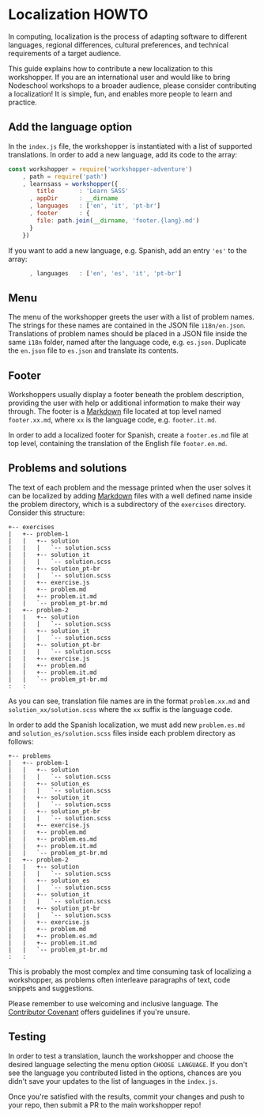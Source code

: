 # Localization HOWTO

In computing, localization is the process of adapting software to different languages, regional differences, cultural preferences, and technical requirements of a target audience.

This guide explains how to contribute a new localization to this workshopper. If you are an international user and would like to bring Nodeschool workshops to a broader audience, please consider contributing a localization! It is simple, fun, and enables more people to learn and practice.

## Add the language option

In the `index.js` file, the workshopper is instantiated with a list of supported translations. In order to add a new language, add its code to the array:

```js
const workshopper = require('workshopper-adventure')
    , path = require('path')
    , learnsass = workshopper({
        title       : 'Learn SASS'
      , appDir      : __dirname
      , languages   : ['en', 'it', 'pt-br']
      , footer      : {
        file: path.join(__dirname, 'footer.{lang}.md')
      }
    })
```

If you want to add a new language, e.g. Spanish, add an entry `'es'` to the array:

```js
      , languages   : ['en', 'es', 'it', 'pt-br']
```

## Menu

The menu of the workshopper greets the user with a list of problem names. The strings for these names are contained in the JSON file `i18n/en.json`. Translations of problem names should be placed in a JSON file inside the same `i18n` folder, named after the language code, e.g. `es.json`. Duplicate the `en.json` file to `es.json` and translate its contents.

## Footer

Workshoppers usually display a footer beneath the problem description, providing the user with help or additional information to make their way through. The footer is a [Markdown](https://en.wikipedia.org/wiki/Markdown) file located at top level named `footer.xx.md`, where `xx` is the language code, e.g. `footer.it.md`.

In order to add a localized footer for Spanish, create a `footer.es.md` file at top level, containing the translation of the English file `footer.en.md`.

## Problems and solutions

The text of each problem and the message printed when the user solves it can be localized by adding [Markdown](https://en.wikipedia.org/wiki/Markdown) files with a well defined name inside the problem directory, which is a subdirectory of the `exercises` directory. Consider this structure:

```
+-- exercises
|   +-- problem-1
|   |   +-- solution
|   |   |   `-- solution.scss
|   |   +-- solution_it
|   |   |   `-- solution.scss
|   |   +-- solution_pt-br
|   |   |   `-- solution.scss
|   |   +-- exercise.js
|   |   +-- problem.md
|   |   +-- problem.it.md
|   |   `-- problem_pt-br.md
|   +-- problem-2
|   |   +-- solution
|   |   |   `-- solution.scss
|   |   +-- solution_it
|   |   |   `-- solution.scss
|   |   +-- solution_pt-br
|   |   |   `-- solution.scss
|   |   +-- exercise.js
|   |   +-- problem.md
|   |   +-- problem.it.md
|   |   `-- problem_pt-br.md
:   :
```

As you can see, translation file names are in the format `problem.xx.md` and `solution_xx/solution.scss` where the `xx` suffix is the language code.

In order to add the Spanish localization, we must add new `problem.es.md` and `solution_es/solution.scss` files inside each problem directory as follows:

```
+-- problems
|   +-- problem-1
|   |   +-- solution
|   |   |   `-- solution.scss
|   |   +-- solution_es
|   |   |   `-- solution.scss
|   |   +-- solution_it
|   |   |   `-- solution.scss
|   |   +-- solution_pt-br
|   |   |   `-- solution.scss
|   |   +-- exercise.js
|   |   +-- problem.md
|   |   +-- problem.es.md
|   |   +-- problem.it.md
|   |   `-- problem_pt-br.md
|   +-- problem-2
|   |   +-- solution
|   |   |   `-- solution.scss
|   |   +-- solution_es
|   |   |   `-- solution.scss
|   |   +-- solution_it
|   |   |   `-- solution.scss
|   |   +-- solution_pt-br
|   |   |   `-- solution.scss
|   |   +-- exercise.js
|   |   +-- problem.md
|   |   +-- problem.es.md
|   |   +-- problem.it.md
|   |   `-- problem_pt-br.md
:   :
```

This is probably the most complex and time consuming task of localizing a workshopper, as problems often interleave paragraphs of text, code snippets and suggestions.

Please remember to use welcoming and inclusive language. The [Contributor Covenant](http://contributor-covenant.org/) offers guidelines if you're unsure.

## Testing

In order to test a translation, launch the workshopper and choose the desired language selecting the menu option `CHOOSE LANGUAGE`. If you don't see the language you contributed listed in the options, chances are you didn't save your updates to the list of languages in the `index.js`.

Once you're satisfied with the results, commit your changes and push to your repo, then submit a PR to the main workshopper repo!
